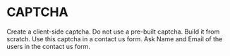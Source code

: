 # CAPTCHA 
Create a client-side captcha. Do not use a pre-built captcha. Build it from scratch. Use this captcha in a contact us form. Ask Name and Email of the users in the contact us form.
